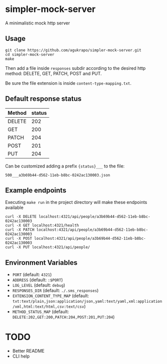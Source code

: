 # simpler-mock-server

A minimalistic mock http server

## Usage

```
git clone https://github.com/agukrapo/simpler-mock-server.git
cd simpler-mock-server
make
```

Then add a file inside `responses` subdir according to the desired http method: DELETE, GET, PATCH, POST and PUT.

Be sure the file extension is inside `content-type-mapping.txt`.

## Default response status

| Method | status |
|--------|--------|
| DELETE | 202    |
| GET    | 200    |
| PATCH  | 204    |
| POST   | 201    |
| PUT    | 204    |

Can be customized adding a prefix `{status}___` to the file:

	500___a3b69b44-d562-11eb-b8bc-0242ac130003.json

## Example endpoints

Executing `make run` in the project directory will make these endpoints available

```
curl -X DELETE localhost:4321/api/people/a3b69b44-d562-11eb-b8bc-0242ac130003
curl -X GET localhost:4321/health
curl -X PATCH localhost:4321/api/people/a3b69b44-d562-11eb-b8bc-0242ac130003
curl -X POST localhost:4321/api/people/a3b69b44-d562-11eb-b8bc-0242ac130003
curl -X PUT localhost:4321/api/people/
```

## Environment Variables

- `PORT` (default: `4321`)
- `ADDRESS` (default: `:$PORT`)
- `LOG_LEVEL` (default: `debug`)
- `RESPONSES_DIR` (default: `./.sms_responses`)
- `EXTENSION_CONTENT_TYPE_MAP` (default: `txt:text/plain,json:application/json,yaml:text/yaml,xml:application/xml,html:text/html,csv:text/csv`)
- `METHOD_STATUS_MAP` (default: `DELETE:202,GET:200,PATCH:204,POST:201,PUT:204`)


# TODO
- Better README
- CLI help

